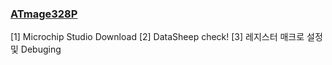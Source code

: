 ### [ATmage328P](https://hastudent.tistory.com/13) 
[1] Microchip Studio Download
[2] DataSheep check!
[3] 레지스터 매크로 설정 및 Debuging